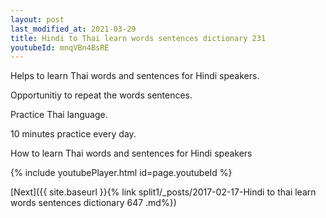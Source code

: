 ```yaml
---
layout: post
last_modified_at: 2021-03-29
title: Hindi to Thai learn words sentences dictionary 231 
youtubeId: mnqVBn4BsRE
---
```

 
 
Helps to learn Thai words and sentences for Hindi speakers.

Opportunitiy to repeat the words sentences. 

Practice Thai language. 
 
10 minutes practice every day. 
 
How to learn Thai words and sentences for Hindi speakers 
 
{% include youtubePlayer.html id=page.youtubeId %}
 
 
[Next]({{ site.baseurl }}{% link  split1/_posts/2017-02-17-Hindi to thai learn words sentences dictionary 647 .md%})
 
